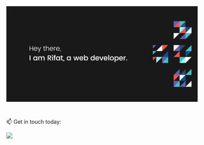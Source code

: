 <div>
  <img src="/images/banner.jpg" alt="rifat banner"/>
</div>
<!-- Banner End -->

<div style="margin-top: 40px;">
  <p>📫 Get in touch today:</p>
  <a href="#">
    <img src="https://img.shields.io/badge/WhatsApp-25D366?style=for-the-badge&logo=whatsapp&logoColor=white"/>
  </a>
</div>
<!-- Touch End -->
